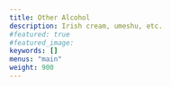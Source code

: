 ```yaml
---
title: Other Alcohol
description: Irish cream, umeshu, etc.
#featured: true
#featured_image: 
keywords: []
menus: "main"
weight: 900
---
```

